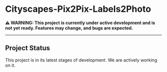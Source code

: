 # Cityscapes-Pix2Pix-Labels2Photo 

**⚠️ WARNING: This project is currently under active development and is not yet ready. Features may change, and bugs are expected.**

---

## Project Status

This project is in its latest stages of development. We are actively working on it.
